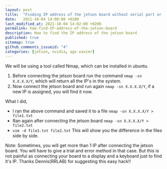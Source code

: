```yaml
---
layout: post
title:  "Finding IP address of the jetson board without serial port or additional display"
date:   2021-10-04 14:00:00 +0200
last_modified_at: 2021-10-04 14:02:00 +0200
permalink: how-find-IP-address-of-the-jetson-board
description: How to find the IP address of the jetson board
published: true
sitemap: true
github_comments_issueid: "4"
categories: [jetson, nvidia, agx-xavier]
---
```


We will be using a tool called Nmap, which can be installed in ubuntu.

1. Before connecting the jetson board run the command `nmap -sn X.X.X.X/Y`, which will return all the IP's in the system. 
2. Now connect the jetson board and run again `nmap -sn X.X.X.X/Y`, if a new IP is assigned, you will find it now. 

What I did, 
- I ran the above command and saved it to a file `nmap -sn X.X.X.X/Y > file1.txt`
- Ran again after connecting the jetson board `nmap -sn X.X.X.X/Y > file2.txt`
- `vim -d file1.txt file2.txt`
This will show you the difference in the files side by side.

Note: Sometimes, you will get more than 1 IP after connecting the jetson board. You will have to give a trial and error method in that case. But this is not painful
as connecting your board to a display and a keyboard just to find it's IP. Thanks Dennis(RRLAB) for suggesting this easy hack!!

